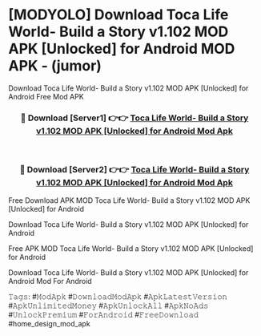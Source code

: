 # [MODYOLO] Download Toca Life World- Build a Story v1.102 MOD APK [Unlocked] for Android MOD APK - (jumor)
Download Toca Life World- Build a Story v1.102 MOD APK [Unlocked] for Android Free Mod APK

<div align="center">
<h3>🔴 Download [Server1] 👉👉 <a href="https://apk-comot.site?title=Toca_Life_World-_Build_a_Story_v1.102_MOD_APK_[Unlocked]_for_Android">Toca Life World- Build a Story v1.102 MOD APK [Unlocked] for Android Mod Apk</a></h3><br>

<h3>🔴 Download [Server2] 👉👉 <a href="https://apk-comot.site?title=Toca_Life_World-_Build_a_Story_v1.102_MOD_APK_[Unlocked]_for_Android">Toca Life World- Build a Story v1.102 MOD APK [Unlocked] for Android Mod Apk</a></h3>
</div>


Free Download APK MOD Toca Life World- Build a Story v1.102 MOD APK [Unlocked] for Android

Download Toca Life World- Build a Story v1.102 MOD APK [Unlocked] for Android 

Free APK MOD Toca Life World- Build a Story v1.102 MOD APK [Unlocked] for Android 

Download Toca Life World- Build a Story v1.102 MOD APK [Unlocked] for Android Mod For Android

𝚃𝚊𝚐𝚜: #𝙼𝚘𝚍𝙰𝚙𝚔 #𝙳𝚘𝚠𝚗𝚕𝚘𝚊𝚍𝙼𝚘𝚍𝙰𝚙𝚔 #𝙰𝚙𝚔𝙻𝚊𝚝𝚎𝚜𝚝𝚅𝚎𝚛𝚜𝚒𝚘𝚗 #𝙰𝚙𝚔𝚄𝚗𝚕𝚒𝚖𝚒𝚝𝚎𝚍𝙼𝚘𝚗𝚎𝚢 #𝙰𝚙𝚔𝚄𝚗𝚕𝚘𝚌𝚔𝙰𝚕𝚕 #𝙰𝚙𝚔𝙽𝚘𝙰𝚍𝚜 #𝚄𝚗𝚕𝚘𝚌𝚔𝙿𝚛𝚎𝚖𝚒𝚞𝚖 #𝙵𝚘𝚛𝙰𝚗𝚍𝚛𝚘𝚒𝚍 #𝙵𝚛𝚎𝚎𝙳𝚘𝚠𝚗𝚕𝚘𝚊𝚍 #home_design_mod_apk